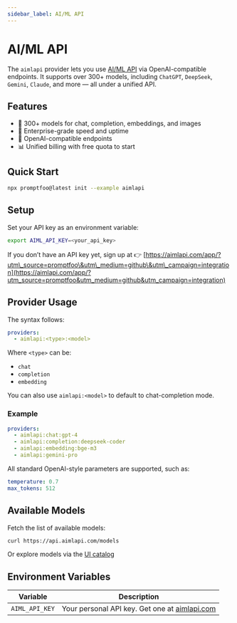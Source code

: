 ```yaml
---
sidebar_label: AI/ML API
---
```


# AI/ML API

The `aimlapi` provider lets you use [AI/ML API](https://aimlapi.com/app/?utm_source=promptfoo&utm_medium=github&utm_campaign=integration) via OpenAI-compatible endpoints. It supports over 300+ models, including `ChatGPT`, `DeepSeek`, `Gemini`, `Claude`, and more — all under a unified API.

## Features

- 🧠 300+ models for chat, completion, embeddings, and images
- 🚀 Enterprise-grade speed and uptime
- 🔁 OpenAI-compatible endpoints
- 📊 Unified billing with free quota to start

## Quick Start

```bash
npx promptfoo@latest init --example aimlapi
````

## Setup

Set your API key as an environment variable:

```bash
export AIML_API_KEY=<your_api_key>
```

If you don’t have an API key yet, sign up at
👉 [https://aimlapi.com/app/?utm\_source=promptfoo\&utm\_medium=github\&utm\_campaign=integration](https://aimlapi.com/app/?utm_source=promptfoo&utm_medium=github&utm_campaign=integration)

## Provider Usage

The syntax follows:

```yaml
providers:
  - aimlapi:<type>:<model>
```

Where `<type>` can be:

* `chat`
* `completion`
* `embedding`

You can also use `aimlapi:<model>` to default to chat-completion mode.

### Example

```yaml
providers:
  - aimlapi:chat:gpt-4
  - aimlapi:completion:deepseek-coder
  - aimlapi:embedding:bge-m3
  - aimlapi:gemini-pro
```

All standard OpenAI-style parameters are supported, such as:

```yaml
temperature: 0.7
max_tokens: 512
```

## Available Models

Fetch the list of available models:

```bash
curl https://api.aimlapi.com/models
```

Or explore models via the [UI catalog](https://aimlapi.com/models?utm_source=promptfoo&utm_medium=github&utm_campaign=integration)

## Environment Variables

| Variable       | Description                                                                                                                               |
| -------------- | ----------------------------------------------------------------------------------------------------------------------------------------- |
| `AIML_API_KEY` | Your personal API key. Get one at [aimlapi.com](https://aimlapi.com/app/?utm_source=promptfoo&utm_medium=github&utm_campaign=integration) |
